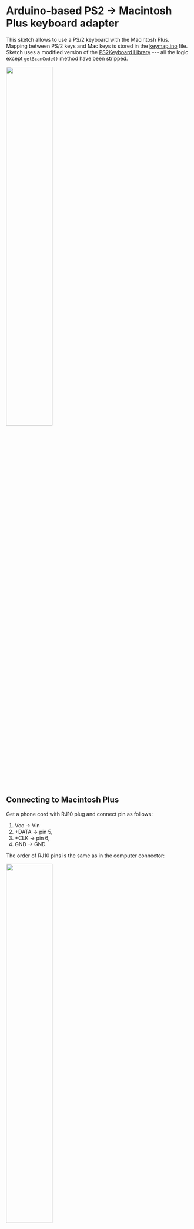 # Arduino-based PS2 -> Macintosh Plus keyboard adapter

This sketch allows to use a PS/2 keyboard with the Macintosh Plus. Mapping between PS/2 keys and Mac keys is stored in the [keymap.ino](mac_plus_ps2/keymap.ino) file. Sketch uses a modified version of the [PS2Keyboard Library](http://www.pjrc.com/teensy/td_libs_PS2Keyboard.html) --- all the logic except `getScanCode()` method have been stripped.

<img src="https://github.com/trekawek/mac-plus-ps2/raw/master/doc/arduino-ps2.jpg" width="50%">

## Connecting to Macintosh Plus

Get a phone cord with RJ10 plug and connect pin as follows:

1. Vcc -> Vin
2. +DATA -> pin 5,
3. +CLK -> pin 6,
4. GND -> GND.

The order of RJ10 pins is the same as in the computer connector:

<img src="https://github.com/trekawek/mac-plus-ps2/raw/master/doc/mac-plus-keyboard-pinout.png" width="50%">

## Connecting to PS/2 keyboard

For the Mini-DIN 6 plug, pins should be connected as follows:

1. +DATA -> pin 3,
2. -,
3. GND -> GND,
4. Vcc -> +5V,
5. +CLK -> pin 2,
6. -

Pinout for the female connector from front (copied from [Wikipedia](https://en.wikipedia.org/wiki/PS/2_port)):

<img src="https://github.com/trekawek/mac-plus-ps2/raw/master/doc/minidin6-pinout.png" width="25%">

## References
 
* [Similar project based on stm32f0discovery kit](http://www.synack.net/~bbraun/mackbd/index.html),
* [Mac Hardware Info](ftp://ftp.apple.asimov.net/pub/apple_II/documentation/macintosh/Mac%20Hardware%20Info%20-%20Mac%20128K.pdf) - contains the description of the protocol,
* [Mac Plus keyboard rawcodes](https://github.com/altercation/tmk_firrmware_hhkb_teensy2/blob/master/protocol/m0110.c).
